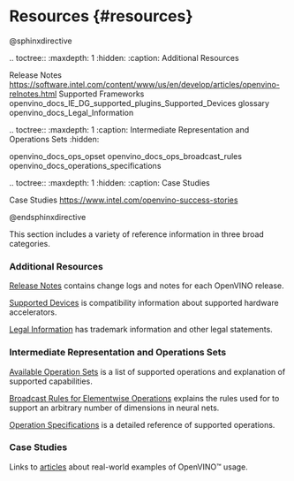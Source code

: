 # Resources {#resources}


@sphinxdirective

.. toctree::
   :maxdepth: 1
   :hidden:
   :caption: Additional Resources
   
   Release Notes <https://software.intel.com/content/www/us/en/develop/articles/openvino-relnotes.html>
   Supported Frameworks
   openvino_docs_IE_DG_supported_plugins_Supported_Devices
   glossary
   openvino_docs_Legal_Information


.. toctree::
   :maxdepth: 1
   :caption: Intermediate Representation and Operations Sets
   :hidden:
    
   openvino_docs_ops_opset
   openvino_docs_ops_broadcast_rules
   openvino_docs_operations_specifications


.. toctree::
   :maxdepth: 1
   :hidden:
   :caption: Case Studies

   Case Studies <https://www.intel.com/openvino-success-stories>

@endsphinxdirective


This section includes a variety of reference information in three broad categories.

### Additional Resources
[Release Notes](https://software.intel.com/content/www/us/en/develop/articles/openvino-relnotes.html) contains change logs and notes for each OpenVINO release.

[Supported Devices](IE_DG/supported_plugins/Supported_Devices.md) is compatibility information about supported hardware accelerators.

[Legal Information](Legal_Information.md) has trademark information and other legal statements.

### Intermediate Representation and Operations Sets
[Available Operation Sets](ops/opset.md) is a list of supported operations and explanation of supported capabilities.

[Broadcast Rules for Elementwise Operations](ops/broadcast_rules.md) explains the rules used for to support an arbitrary number of dimensions in neural nets.

[Operation Specifications](IE_DG/Operations_specifications.md) is a detailed reference of supported operations.

### Case Studies
Links to [articles](https://www.intel.com/openvino-success-stories) about real-world examples of OpenVINO™ usage.
